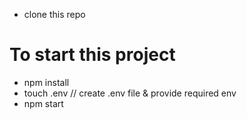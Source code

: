 - clone this repo

# To start this project

- npm install
- touch .env // create .env file & provide required env
- npm start
